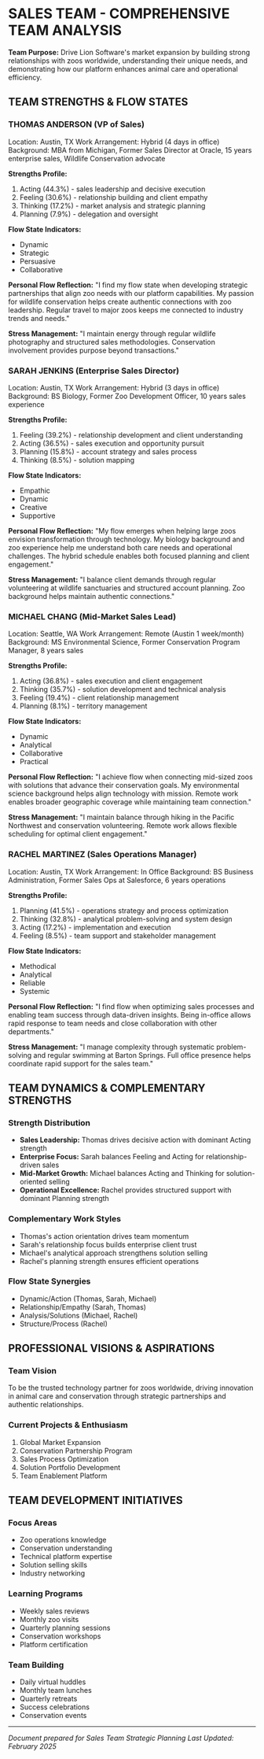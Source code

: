 # SALES TEAM - COMPREHENSIVE TEAM ANALYSIS

**Team Purpose:** Drive Lion Software's market expansion by building strong relationships with zoos worldwide, understanding their unique needs, and demonstrating how our platform enhances animal care and operational efficiency.

## TEAM STRENGTHS & FLOW STATES

### THOMAS ANDERSON (VP of Sales)
Location: Austin, TX
Work Arrangement: Hybrid (4 days in office)
Background: MBA from Michigan, Former Sales Director at Oracle, 15 years enterprise sales, Wildlife Conservation advocate

**Strengths Profile:**
1. Acting (44.3%) - sales leadership and decisive execution
2. Feeling (30.6%) - relationship building and client empathy
3. Thinking (17.2%) - market analysis and strategic planning
4. Planning (7.9%) - delegation and oversight

**Flow State Indicators:**
- Dynamic
- Strategic
- Persuasive
- Collaborative

**Personal Flow Reflection:**
"I find my flow state when developing strategic partnerships that align zoo needs with our platform capabilities. My passion for wildlife conservation helps create authentic connections with zoo leadership. Regular travel to major zoos keeps me connected to industry trends and needs."

**Stress Management:**
"I maintain energy through regular wildlife photography and structured sales methodologies. Conservation involvement provides purpose beyond transactions."

### SARAH JENKINS (Enterprise Sales Director)
Location: Austin, TX
Work Arrangement: Hybrid (3 days in office)
Background: BS Biology, Former Zoo Development Officer, 10 years sales experience

**Strengths Profile:**
1. Feeling (39.2%) - relationship development and client understanding
2. Acting (36.5%) - sales execution and opportunity pursuit
3. Planning (15.8%) - account strategy and sales process
4. Thinking (8.5%) - solution mapping

**Flow State Indicators:**
- Empathic
- Dynamic
- Creative
- Supportive

**Personal Flow Reflection:**
"My flow emerges when helping large zoos envision transformation through technology. My biology background and zoo experience help me understand both care needs and operational challenges. The hybrid schedule enables both focused planning and client engagement."

**Stress Management:**
"I balance client demands through regular volunteering at wildlife sanctuaries and structured account planning. Zoo background helps maintain authentic connections."

### MICHAEL CHANG (Mid-Market Sales Lead)
Location: Seattle, WA
Work Arrangement: Remote (Austin 1 week/month)
Background: MS Environmental Science, Former Conservation Program Manager, 8 years sales

**Strengths Profile:**
1. Acting (36.8%) - sales execution and client engagement
2. Thinking (35.7%) - solution development and technical analysis
3. Feeling (19.4%) - client relationship management
4. Planning (8.1%) - territory management

**Flow State Indicators:**
- Dynamic
- Analytical
- Collaborative
- Practical

**Personal Flow Reflection:**
"I achieve flow when connecting mid-sized zoos with solutions that advance their conservation goals. My environmental science background helps align technology with mission. Remote work enables broader geographic coverage while maintaining team connection."

**Stress Management:**
"I maintain balance through hiking in the Pacific Northwest and conservation volunteering. Remote work allows flexible scheduling for optimal client engagement."

### RACHEL MARTINEZ (Sales Operations Manager)
Location: Austin, TX
Work Arrangement: In Office
Background: BS Business Administration, Former Sales Ops at Salesforce, 6 years operations

**Strengths Profile:**
1. Planning (41.5%) - operations strategy and process optimization
2. Thinking (32.8%) - analytical problem-solving and system design
3. Acting (17.2%) - implementation and execution
4. Feeling (8.5%) - team support and stakeholder management

**Flow State Indicators:**
- Methodical
- Analytical
- Reliable
- Systemic

**Personal Flow Reflection:**
"I find flow when optimizing sales processes and enabling team success through data-driven insights. Being in-office allows rapid response to team needs and close collaboration with other departments."

**Stress Management:**
"I manage complexity through systematic problem-solving and regular swimming at Barton Springs. Full office presence helps coordinate rapid support for the sales team."

## TEAM DYNAMICS & COMPLEMENTARY STRENGTHS

### Strength Distribution
- **Sales Leadership:** Thomas drives decisive action with dominant Acting strength
- **Enterprise Focus:** Sarah balances Feeling and Acting for relationship-driven sales
- **Mid-Market Growth:** Michael balances Acting and Thinking for solution-oriented selling
- **Operational Excellence:** Rachel provides structured support with dominant Planning strength

### Complementary Work Styles
- Thomas's action orientation drives team momentum
- Sarah's relationship focus builds enterprise client trust
- Michael's analytical approach strengthens solution selling
- Rachel's planning strength ensures efficient operations

### Flow State Synergies
- Dynamic/Action (Thomas, Sarah, Michael)
- Relationship/Empathy (Sarah, Thomas)
- Analysis/Solutions (Michael, Rachel)
- Structure/Process (Rachel)

## PROFESSIONAL VISIONS & ASPIRATIONS

### Team Vision
To be the trusted technology partner for zoos worldwide, driving innovation in animal care and conservation through strategic partnerships and authentic relationships.

### Current Projects & Enthusiasm
1. Global Market Expansion
2. Conservation Partnership Program
3. Sales Process Optimization
4. Solution Portfolio Development
5. Team Enablement Platform

## TEAM DEVELOPMENT INITIATIVES

### Focus Areas
- Zoo operations knowledge
- Conservation understanding
- Technical platform expertise
- Solution selling skills
- Industry networking

### Learning Programs
- Weekly sales reviews
- Monthly zoo visits
- Quarterly planning sessions
- Conservation workshops
- Platform certification

### Team Building
- Daily virtual huddles
- Monthly team lunches
- Quarterly retreats
- Success celebrations
- Conservation events

---

*Document prepared for Sales Team Strategic Planning*
*Last Updated: February 2025*